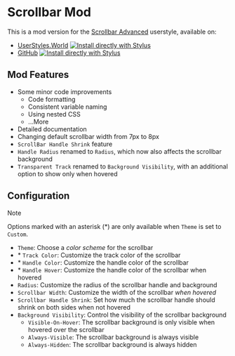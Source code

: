 # Scrollbar Mod

This is a mod version for the [Scrollbar Advanced](https://userstyles.world/style/329/scrollbar-advanced) userstyle, available on:

- [UserStyles.World](https://userstyles.world/style/329/scrollbar-advanced) [![Install directly with Stylus](https://img.shields.io/badge/Install%20directly%20with-Stylus-00adad.svg)](https://userstyles.world/api/style/16203.user.css)
- [GitHub](https://github.com/PRO-2684/gadgets/raw/main/scrollbar_mod/) [![Install directly with Stylus](https://img.shields.io/badge/Install%20directly%20with-Stylus-00adad.svg)](https://github.com/PRO-2684/gadgets/raw/main/scrollbar_mod/scrollbar_mod.user.css)

## Mod Features

- Some minor code improvements
    - Code formatting
    - Consistent variable naming
    - Using nested CSS
    - ...More
- Detailed documentation
- Changing default scrollbar width from 7px to 8px
- `ScrollBar Handle Shrink` feature
- `Handle Radius` renamed to `Radius`, which now also affects the scrollbar background
- `Transparent Track` renamed to `Background Visibility`, with an additional option to show only when hovered

## Configuration

> [!NOTE]
> Options marked with an asterisk (\*) are only available when `Theme` is set to `Custom`.

- `Theme`: Choose a *color scheme* for the scrollbar
- \* `Track Color`: Customize the track color of the scrollbar
- \* `Handle Color`: Customize the handle color of the scrollbar
- \* `Handle Hover`: Customize the handle color of the scrollbar when hovered
- `Radius`: Customize the radius of the scrollbar handle and background
- `Scrollbar Width`: Customize the width of the scrollbar *when hovered*
- `Scrollbar Handle Shrink`: Set how much the scrollbar handle should shrink on both sides when not hovered
- `Background Visibility`: Control the visibility of the scrollbar background
    - `Visible-On-Hover`: The scrollbar background is only visible when hovered over the scrollbar
    - `Always-Visible`: The scrollbar background is always visible
    - `Always-Hidden`: The scrollbar background is always hidden
